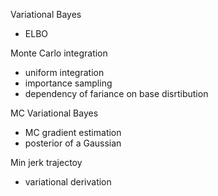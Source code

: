 Variational Bayes
 - ELBO

Monte Carlo integration
 - uniform integration
 - importance sampling
 - dependency of fariance on base disrtibution

MC Variational Bayes
 - MC gradient estimation
 - posterior of a Gaussian

Min jerk trajectoy
 - variational derivation




